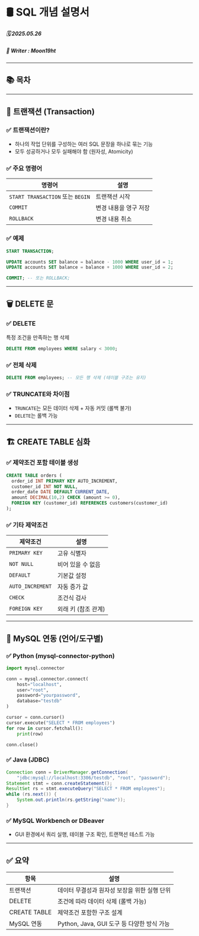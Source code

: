 # 🛢️ SQL 개념 설명서

##### 🗓️ 2025.05.26
##### 📝 Writer : Moon19ht

---

## 📚 목차


---


## 🔄 트랜잭션 (Transaction)

### ✅ 트랜잭션이란?
- 하나의 작업 단위를 구성하는 여러 SQL 문장을 하나로 묶는 기능
- 모두 성공하거나 모두 실패해야 함 (원자성, Atomicity)

### ✅ 주요 명령어
| 명령어 | 설명 |
|--------|------|
| `START TRANSACTION` 또는 `BEGIN` | 트랜잭션 시작 |
| `COMMIT` | 변경 내용을 영구 저장 |
| `ROLLBACK` | 변경 내용 취소 |

### ✅ 예제
```sql
START TRANSACTION;

UPDATE accounts SET balance = balance - 1000 WHERE user_id = 1;
UPDATE accounts SET balance = balance + 1000 WHERE user_id = 2;

COMMIT; -- 또는 ROLLBACK;
```

---

## 🗑️ DELETE 문

### ✅ DELETE
특정 조건을 만족하는 행 삭제

```sql
DELETE FROM employees WHERE salary < 3000;
```

### ✅ 전체 삭제
```sql
DELETE FROM employees; -- 모든 행 삭제 (테이블 구조는 유지)
```

### ✅ TRUNCATE와 차이점
- `TRUNCATE`는 모든 데이터 삭제 + 자동 커밋 (롤백 불가)
- `DELETE`는 롤백 가능

---

## 🏗️ CREATE TABLE 심화

### ✅ 제약조건 포함 테이블 생성
```sql
CREATE TABLE orders (
  order_id INT PRIMARY KEY AUTO_INCREMENT,
  customer_id INT NOT NULL,
  order_date DATE DEFAULT CURRENT_DATE,
  amount DECIMAL(10,2) CHECK (amount >= 0),
  FOREIGN KEY (customer_id) REFERENCES customers(customer_id)
);
```

### ✅ 기타 제약조건
| 제약조건 | 설명 |
|----------|------|
| `PRIMARY KEY` | 고유 식별자 |
| `NOT NULL` | 비어 있을 수 없음 |
| `DEFAULT` | 기본값 설정 |
| `AUTO_INCREMENT` | 자동 증가 값 |
| `CHECK` | 조건식 검사 |
| `FOREIGN KEY` | 외래 키 (참조 관계) |

---

## 🔗 MySQL 연동 (언어/도구별)

### ✅ Python (mysql-connector-python)
```python
import mysql.connector

conn = mysql.connector.connect(
    host="localhost",
    user="root",
    password="yourpassword",
    database="testdb"
)

cursor = conn.cursor()
cursor.execute("SELECT * FROM employees")
for row in cursor.fetchall():
    print(row)

conn.close()
```

### ✅ Java (JDBC)
```java
Connection conn = DriverManager.getConnection(
    "jdbc:mysql://localhost:3306/testdb", "root", "password");
Statement stmt = conn.createStatement();
ResultSet rs = stmt.executeQuery("SELECT * FROM employees");
while (rs.next()) {
    System.out.println(rs.getString("name"));
}
```

### ✅ MySQL Workbench or DBeaver
- GUI 환경에서 쿼리 실행, 테이블 구조 확인, 트랜잭션 테스트 가능

---

## ✅ 요약

| 항목           | 설명 |
|----------------|------|
| 트랜잭션       | 데이터 무결성과 원자성 보장을 위한 실행 단위 |
| DELETE         | 조건에 따라 데이터 삭제 (롤백 가능) |
| CREATE TABLE   | 제약조건 포함한 구조 설계 |
| MySQL 연동     | Python, Java, GUI 도구 등 다양한 방식 가능 |
